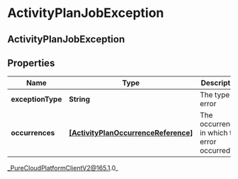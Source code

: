 # ActivityPlanJobException

## ActivityPlanJobException

## Properties

|Name | Type | Description | Notes|
|------------ | ------------- | ------------- | -------------|
| **exceptionType** | **String** | The type of error | |
| **occurrences** | [**[ActivityPlanOccurrenceReference]**]([ActivityPlanOccurrenceReference]) | The occurrences in which this error occurred | |



_PureCloudPlatformClientV2@165.1.0_
